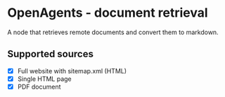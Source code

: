# OpenAgents - document retrieval 

A node that retrieves remote documents and convert them to markdown.

## Supported sources

- [x] Full website with sitemap.xml (HTML)
- [x] Single HTML page 
- [x] PDF document
